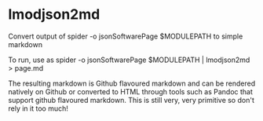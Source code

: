 # lmodjson2md
Convert output of spider -o jsonSoftwarePage $MODULEPATH to simple markdown

To run, use as spider -o jsonSoftwarePage $MODULEPATH | lmodjson2md > page.md

The resulting markdown is Github flavoured markdown and can be rendered natively on Github or converted to HTML through tools such as Pandoc that support github flavoured markdown. This is still very, very primitive so don't rely in it too much!
